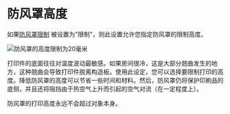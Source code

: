 防风罩高度
====
如果[防风罩限制](draft_shield_height_limitation.md) 被设置为"限制"，则此设置允许您指定防风罩的限制高度。

<!--screenshot {
"image_path": "draft_shield_height_limitation.png",
"models": [{"script": "headphone_hook.scad"}],
"camera_position": [-56, 139, 305],
"settings": {
"draft_shield_enabled": true,
"draft_shield_height_limitation": "limited",
"draft_shield_height": 20
},
"colours": 32
}-->
![防风罩的高度限制为20毫米](../images/draft_shield_height_limitation.png)

打印件的底面往往对温度波动最敏感。如果房间很冷，这是大部分翘曲发生的地方，这种翘曲会导致打印件脱离构造板。使用此设定，您可以选择要限制打印的高度。降低防风罩的高度可以节省一些时间和材料。然后，防风罩仍将保护印刷品的底侧，并且还将阻挡由于热空气上升而引起的空气对流（在一定程度上）。

防风罩的打印高度永远不会超过对象本身。
